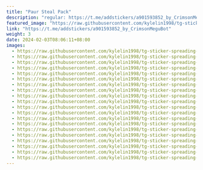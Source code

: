 ```yaml
---
title: "Paur Steal Pack"
description: "regular: https://t.me/addstickers/a901593852_by_CrimsonMeguBot"
featured_image: "https://raw.githubusercontent.com/kylelin1998/tg-sticker-spreading-worldwide-images/main/img/1800f5da-8f5c-4b2d-8cee-b04a42741e7d.jpg"
link: "https://t.me/addstickers/a901593852_by_CrimsonMeguBot"
weight: 3
date: 2024-02-03T08:06:11+08:00
images:
  - https://raw.githubusercontent.com/kylelin1998/tg-sticker-spreading-worldwide-images/main/img/1800f5da-8f5c-4b2d-8cee-b04a42741e7d.jpg
  - https://raw.githubusercontent.com/kylelin1998/tg-sticker-spreading-worldwide-images/main/img/d3518102-6fee-4fe2-a0c7-2548e78d9fcc.jpg
  - https://raw.githubusercontent.com/kylelin1998/tg-sticker-spreading-worldwide-images/main/img/d02e6ba9-f1f5-4521-9afd-efe32d4d5d50.jpg
  - https://raw.githubusercontent.com/kylelin1998/tg-sticker-spreading-worldwide-images/main/img/60ce0070-20c7-4244-94c0-37db9ebc9de9.jpg
  - https://raw.githubusercontent.com/kylelin1998/tg-sticker-spreading-worldwide-images/main/img/15d00f64-5d6e-4bbd-9d3d-c8cf2011091e.jpg
  - https://raw.githubusercontent.com/kylelin1998/tg-sticker-spreading-worldwide-images/main/img/45674ba2-320a-4eff-ba2d-f8da9480d9d4.jpg
  - https://raw.githubusercontent.com/kylelin1998/tg-sticker-spreading-worldwide-images/main/img/ad3c5a94-4b6c-45d9-afaa-89e1c61d5b6d.jpg
  - https://raw.githubusercontent.com/kylelin1998/tg-sticker-spreading-worldwide-images/main/img/f1721c98-2576-4f34-920c-6c6e9a32dcb3.jpg
  - https://raw.githubusercontent.com/kylelin1998/tg-sticker-spreading-worldwide-images/main/img/1b5a3ae1-5e6d-4557-abe2-5abac31a3143.jpg
  - https://raw.githubusercontent.com/kylelin1998/tg-sticker-spreading-worldwide-images/main/img/1453b079-6ed9-4a4c-8fe1-657cdc175552.jpg
  - https://raw.githubusercontent.com/kylelin1998/tg-sticker-spreading-worldwide-images/main/img/ec96f00b-74f9-43d6-8b05-e3752f09c063.jpg
  - https://raw.githubusercontent.com/kylelin1998/tg-sticker-spreading-worldwide-images/main/img/5e952ab1-7c4a-45b9-851c-466fe544acd9.jpg
  - https://raw.githubusercontent.com/kylelin1998/tg-sticker-spreading-worldwide-images/main/img/beaeb111-8837-4a98-975b-cad24d9818d2.jpg
  - https://raw.githubusercontent.com/kylelin1998/tg-sticker-spreading-worldwide-images/main/img/27475588-e9f8-4b62-87b8-2e70b542e71b.jpg
  - https://raw.githubusercontent.com/kylelin1998/tg-sticker-spreading-worldwide-images/main/img/5cf5d308-e675-4e1b-848e-c789c9c9e600.jpg
  - https://raw.githubusercontent.com/kylelin1998/tg-sticker-spreading-worldwide-images/main/img/16729862-f74d-4f3a-af71-ce51ba4b5901.jpg
  - https://raw.githubusercontent.com/kylelin1998/tg-sticker-spreading-worldwide-images/main/img/551b8858-f157-4aaf-8287-11582bcaf084.jpg
  - https://raw.githubusercontent.com/kylelin1998/tg-sticker-spreading-worldwide-images/main/img/0d39b031-149b-4161-8354-a04485fd7247.jpg
  - https://raw.githubusercontent.com/kylelin1998/tg-sticker-spreading-worldwide-images/main/img/3e081a7e-3581-40bc-8dcb-5d9df46559f5.jpg
  - https://raw.githubusercontent.com/kylelin1998/tg-sticker-spreading-worldwide-images/main/img/48be0fea-cdf6-4cea-afb8-a004428c5ca1.jpg
---
```

